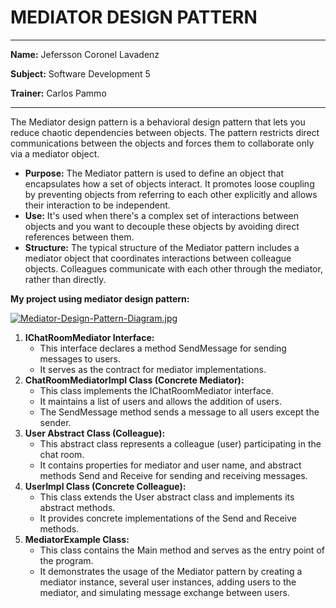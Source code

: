 # MEDIATOR DESIGN PATTERN

-----

**Name:** Jefersson Coronel Lavadenz

**Subject:** Software Development 5

**Trainer:** Carlos Pammo

-----

The Mediator design pattern is a behavioral design pattern that lets you reduce chaotic dependencies between objects. The pattern restricts direct communications between the objects and forces them to collaborate only via a mediator object.

- **Purpose:** The Mediator pattern is used to define an object that encapsulates how a set of objects interact. It promotes loose coupling by preventing objects from referring to each other explicitly and allows their interaction to be independent.
- **Use:** It's used when there's a complex set of interactions between objects and you want to decouple these objects by avoiding direct references between them.
- **Structure:** The typical structure of the Mediator pattern includes a mediator object that coordinates interactions between colleague objects. Colleagues communicate with each other through the mediator, rather than directly.

**My project using mediator design pattern:**

[![Mediator-Design-Pattern-Diagram.jpg](https://i.postimg.cc/BnWnRwmD/Mediator-Design-Pattern-Diagram.jpg)](https://postimg.cc/nCkxDTbc)

1. **IChatRoomMediator Interface:**
    - This interface declares a method SendMessage for sending messages to users. 
    - It serves as the contract for mediator implementations.
2. **ChatRoomMediatorImpl Class (Concrete Mediator):**
    - This class implements the IChatRoomMediator interface.
    - It maintains a list of users and allows the addition of users.
    - The SendMessage method sends a message to all users except the sender.
3. **User Abstract Class (Colleague):**
    - This abstract class represents a colleague (user) participating in the chat room.
    - It contains properties for mediator and user name, and abstract methods Send and Receive for sending and receiving messages.
4. **UserImpl Class (Concrete Colleague):**
    - This class extends the User abstract class and implements its abstract methods.
    - It provides concrete implementations of the Send and Receive methods.
5. **MediatorExample Class:**
    - This class contains the Main method and serves as the entry point of the program.
    - It demonstrates the usage of the Mediator pattern by creating a mediator instance, several user instances, adding users to the mediator, and simulating message exchange between users.
